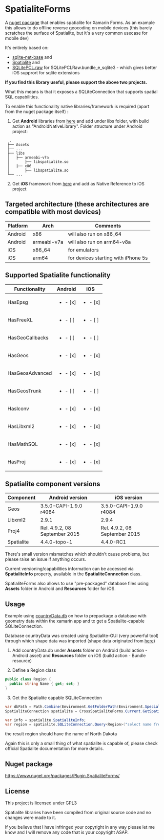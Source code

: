# SpatialiteForms
A [nuget package](https://www.nuget.org/packages/Plugin.SpatialiteForms/) that enables spatialite for Xamarin Forms. As an example this allows to do offline reverse geocoding on mobile devices (this barely scratches the surface of Spatialite, but it's a very common usecase for mobile dev)

It's entirely based on:

 - [sqlite-net-base](https://github.com/praeclarum/sqlite-net) and
 - [Spatialite](https://www.gaia-gis.it/fossil/libspatialite/index) and 
 - [SQLitePCL.raw](https://github.com/ericsink/SQLitePCL.raw) for SQLitePCLRaw.bundle_e_sqlite3 - which gives better iOS supprort for sqlite extensions

**If you find this library useful, please support the above two projects.**

What this means is that it exposes a SQLiteConnection that supports spatial SQL capabilities.

To enable this functionality native libraries/framework is required (apart from the nuget package itself)  :

 1. Get **Android** libraries from  [here](https://github.com/breekmd/SpatialiteForms/tree/master/NativeLibraries/android) and add under libs folder, with build action as "AndroidNativeLibrary". Folder structure under Android project:
 ```
   .
  ├── Assets
  ├── ...
  ├── libs                    
  │   ├── armeabi-v7a       
  │       ├── libspatialite.so   
  │   ├── x86
  │       ├── libspatialite.so   
  └── ...
  ```
 2. Get **iOS** framework from [here](https://github.com/breekmd/SpatialiteForms/tree/master/NativeLibraries/ios/iOSSpatialite.framework) and add as Native Reference to iOS project


<h2>Targeted architecture (these architectures are compatible with most devices)</h2>

| Platform | Arch | Comments |
| ------------- | ------------- |------------- |
| Android | x86 | will also run on x86_64 |
| Android | armeabi-v7a| will also run on arm64-v8a |
| iOS | x86_64 | for emulators |
| iOS | arm64 | for devices starting with iPhone 5s |

<h2>Supported Spatialite functionality</h2>

|Functionality| Android | iOS |  
|--|--|--|
|  HasEpsg| <ul><li> - [x] </li></ul> | <ul><li> - [x] </li></ul> |
|  HasFreeXL| <ul><li> - [ ] </li></ul>| <ul><li> - [ ] </li></ul> |
|  HasGeoCallbacks| <ul><li> - [ ] </li></ul>  | <ul><li> - [ ] </li></ul> |
|  HasGeos| <ul><li> - [x] </li></ul> |  <ul><li> - [x] </li></ul>|
|  HasGeosAdvanced| <ul><li> - [x] </li></ul> |<ul><li> - [x] </li></ul> |
|  HasGeosTrunk| <ul><li> - [ ] </li></ul> | <ul><li> - [ ] </li></ul> |
|  HasIconv| <ul><li> - [x] </li></ul> | <ul><li> - [x] </li></ul>|
|  HasLibxml2| <ul><li> - [x] </li></ul> | <ul><li> - [x] </li></ul> |
|  HasMathSQL|  <ul><li> - [x] </li></ul> | <ul><li> - [x] </li></ul> |
|  HasProj| <ul><li> - [x] </li></ul> |  <ul><li> - [x] </li></ul>|


<h2>Spatialite component versions </h2>

|Component| Android version | iOS version |  
|--|--|--|
|  Geos | 3.5.0-CAPI-1.9.0 r4084 | 3.5.0-CAPI-1.9.0 r4084 |
|  Libxml2 | 2.9.1 | 2.9.4 |
|  Proj4 | Rel. 4.9.2, 08 September 2015 | Rel. 4.9.2, 08 September 2015 |
|  Spatialite | 4.4.0-topo-1 | 4.4.0-RC1 |

There's small version mismatches which shouldn't cause problems, but please raise an issue if anything occurs.

Current versioning/capabilities information can be accessed via **SpatialiteInfo** property, available in the **SpatialiteConnection** class.

SpatialiteForms also allows to use "pre-packaged" database files using **Assets** folder in Android and **Resources** folder for iOS. 

<h2>Usage</h2>

Example using [countryData.db](https://github.com/breekmd/SpatialiteForms/tree/master/ExampleSpatialDb) on how to prepackage a database with geometry data within the xamarin app and to get a Spatialite-capable SQLiteConnection.

Database countryData was created using Spatialite-GUI (very powerful tool) through which shape data was imported (shape data originated from [here](https://www.naturalearthdata.com/downloads/10m-cultural-vectors/))

 1. Add countryData.db under **Assets** folder on Android (build action - Android asset) and **Resources** folder on iOS (build action - Bundle resource)
 
 2. Define a Region class
 
 ```csharp
public class Region {  
   public string Name { get; set; }  
}
  ```
  
 3.  Get the Spatialite capable SQLiteConnection
```csharp
var dbPath = Path.Combine(Environment.GetFolderPath(Environment.SpecialFolder.MyDocuments), "countryData.db");
SpatialiteConnection spatialite = CrossSpatialiteForms.Current.GetSpatialiteConnection(dbPath, "countryData.db", true);

var info = spatialite.SpatialiteInfo;
var region = spatialite.SQLiteConnection.Query<Region>("select name from region where within(Makepoint(-100.7594387, 46.77519), geometry);").FirstOrDefault();
```
the result region should have the name of North Dakota

Again this is only a small thing of what spatialite is capable of, please check official Spatialite documentation for more details.

<h2>Nuget package</h2>

https://www.nuget.org/packages/Plugin.SpatialiteForms/

<h2>License</h2>

 This project is licensed under [GPL3](https://github.com/breekmd/SpatialiteForms/blob/master/LICENSE/)
 
Spatialite libraries have been compiled from original source code and no changes were made to it.
 
If you believe that I have infringed your copyright in any way please let me know and I will remove any code that is your copyright ASAP.
